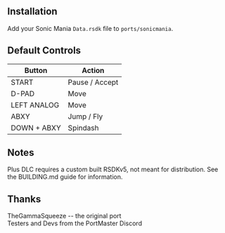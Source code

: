 ## Installation
Add your Sonic Mania `Data.rsdk` file to `ports/sonicmania`.

## Default Controls
| Button | Action |
|--|--|
|START|Pause / Accept|
|D-PAD|Move|
|LEFT ANALOG|Move|
|ABXY|Jump / Fly|
|DOWN + ABXY|Spindash|

## Notes
Plus DLC requires a custom built RSDKv5, not meant for distribution. See the BUILDING.md guide for information.

## Thanks
TheGammaSqueeze -- the original port  
Testers and Devs from the PortMaster Discord  




